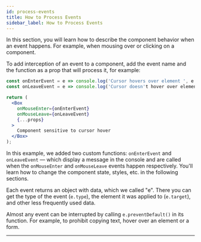 ```yaml
---
id: process-events
title: How to Process Events
sidebar_label: How to Process Events
---
```


In this section, you will learn how to describe the component behavior when an event happens. For example, when mousing over or clicking on a component.

To add interception of an event to a component, add the event name and the function as a prop that will process it, for example:

```jsx
const onEnterEvent = e => console.log('Cursor hovers over element ', e.target);
const onLeaveEvent = e => console.log('Cursor doesn't hover over element ', e.target);

return (
  <Box
    onMouseEnter={onEnterEvent}
    onMouseLeave={onLeaveEvent}
    {...props}
  >
    Component sensitive to cursor hover
  </Box>
);
```

In this example, we added two custom functions: `onEnterEvent` and `onLeaveEvent` — which display a message in the console and are called when the `onMouseEnter` and `onMouseLeave` events happen respectively. You'll learn how to change the component state, styles, etc. in the following sections.

Each event returns an object with data, which we called "e". There you can get the type of the event (`e.type`), the element it was applied to (`e.target`), and other less frequently used data.

Almost any event can be interrupted by calling `e.preventDefault()` in its function. For example, to prohibit copying text, hover over an element or a form.

---
